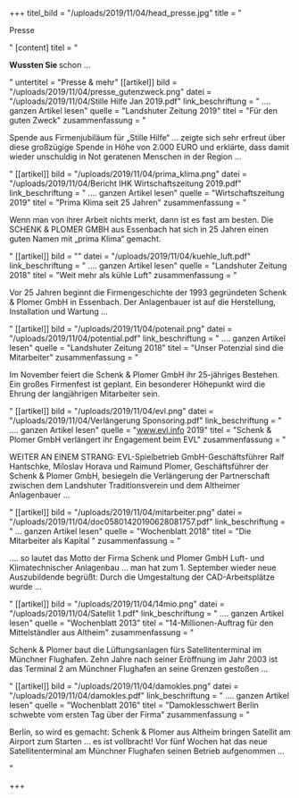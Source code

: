 +++
titel_bild = "/uploads/2019/11/04/head_presse.jpg"
title = "<p>Presse</p>"
[content]
titel = "<p><strong>Wussten Sie </strong>schon ...</p>"
untertitel = "Presse & mehr"
[[artikel]]
bild = "/uploads/2019/11/04/presse_gutenzweck.png"
datei = "/uploads/2019/11/04/Stille Hilfe Jan 2019.pdf"
link_beschriftung = " .... ganzen Artikel lesen"
quelle = "Landshuter Zeitung 2019"
titel = "Für den guten Zweck"
zusammenfassung = "<p>Spende aus Firmenjubiläum für „Stille Hilfe“ ... zeigte sich sehr erfreut über diese großzügige Spende in Höhe von 2.000 EURO und erklärte, dass damit wieder unschuldig in Not geratenen Menschen in der Region ...</p>"
[[artikel]]
bild = "/uploads/2019/11/04/prima_klima.png"
datei = "/uploads/2019/11/04/Bericht IHK Wirtschaftszeitung 2019.pdf"
link_beschriftung = " .... ganzen Artikel lesen"
quelle = "Wirtschaftszeitung 2019"
titel = "Prima Klima seit 25 Jahren"
zusammenfassung = "<p>Wenn man von ihrer Arbeit nichts merkt, dann ist es fast am besten. Die SCHENK &amp; PLOMER GMBH aus Essenbach hat sich in 25 Jahren einen guten Namen mit „prima Klima“ gemacht.</p>"
[[artikel]]
bild = ""
datei = "/uploads/2019/11/04/kuehle_luft.pdf"
link_beschriftung = " .... ganzen Artikel lesen"
quelle = "Landshuter Zeitung 2018"
titel = "Weit mehr als kühle Luft"
zusammenfassung = "<p>Vor 25 Jahren beginnt die Firmengeschichte der 1993 gegründeten Schenk &amp; Plomer GmbH in Essenbach. Der Anlagenbauer ist auf die Herstellung, Installation und Wartung ...</p>"
[[artikel]]
bild = "/uploads/2019/11/04/potenail.png"
datei = "/uploads/2019/11/04/potential.pdf"
link_beschriftung = " .... ganzen Artikel lesen"
quelle = "Landshuter Zeitung 2018"
titel = "Unser Potenzial sind die Mitarbeiter"
zusammenfassung = "<p>Im November feiert die Schenk &amp; Plomer GmbH ihr 25-jähriges Bestehen. Ein großes Firmenfest ist geplant. Ein besonderer Höhepunkt wird die Ehrung der langjährigen Mitarbeiter sein.</p>"
[[artikel]]
bild = "/uploads/2019/11/04/evl.png"
datei = "/uploads/2019/11/04/Verlängerung Sponsoring.pdf"
link_beschriftung = " .... ganzen Artikel lesen"
quelle = "www.evl.info 2019"
titel = "Schenk & Plomer GmbH verlängert ihr Engagement beim EVL"
zusammenfassung = "<p>WEITER AN EINEM STRANG: EVL-Spielbetrieb GmbH-Geschäftsführer Ralf Hantschke, Miloslav Horava und Raimund Plomer, Geschäftsführer der Schenk &amp; Plomer GmbH, besiegeln die Verlängerung der Partnerschaft zwischen dem Landshuter Traditionsverein und dem Altheimer Anlagenbauer ...</p>"
[[artikel]]
bild = "/uploads/2019/11/04/mitarbeiter.png"
datei = "/uploads/2019/11/04/doc05801420190628081757.pdf"
link_beschriftung = " ... ganzen Artikel lesen"
quelle = "Wochenblatt 2018"
titel = "Die Mitarbeiter als Kapital "
zusammenfassung = "<p>.... so lautet das Motto der Firma Schenk und Plomer GmbH Luft- und Klimatechnischer Anlagenbau ... man hat zum 1. September wieder neue Auszubildende begrüßt: Durch die Umgestaltung der CAD-Arbeitsplätze wurde ...</p>"
[[artikel]]
bild = "/uploads/2019/11/04/14mio.png"
datei = "/uploads/2019/11/04/Satellit 1.pdf"
link_beschriftung = " .... ganzen Artikel lesen"
quelle = "Wochenblatt 2013"
titel = "14-Millionen-Auftrag für den Mittelständler aus Altheim"
zusammenfassung = "<p>Schenk &amp; Plomer baut die Lüftungsanlagen fürs Satellitenterminal im Münchner Flughafen. Zehn Jahre nach seiner Eröffnung im Jahr 2003 ist das Terminal 2 am Münchner Flughafen an seine Grenzen gestoßen ...</p>"
[[artikel]]
bild = "/uploads/2019/11/04/damokles.png"
datei = "/uploads/2019/11/04/damokles.pdf"
link_beschriftung = " .... ganzen Artikel lesen"
quelle = "Wochenblatt 2016"
titel = "Damoklesschwert Berlin schwebte vom ersten Tag  über der Firma"
zusammenfassung = "<p>Berlin, so wird es gemacht: Schenk &amp; Plomer aus Altheim bringen Satellit am Airport zum Starten ... es ist vollbracht! Vor fünf Wochen hat das neue Satellitenterminal am Münchner Flughafen seinen Betrieb aufgenommen ...</p>"

+++
